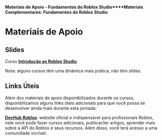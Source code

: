 **Materiais de Apoio - Fundamentos do Roblox Studio****Materiais Complementares: Fundamentos do Roblox Studio**

# Materiais de Apoio

 

## Slides

Curso **[Introdução ao Roblox Studio](https://academiapme-my.sharepoint.com/:p:/g/personal/nubia_dio_me/EW0xr80MJedLkf4rc2MNZP0BFTEh8kDZgmmbnWIMnMCuOA?e=LinAzv)**.

Nota: alguns cursos têm uma dinâmica mais prática, não têm slides.

## Links Úteis

Além dos materiais de apoio disponibilizados durante os cursos, disponibilizamos alguns links úteis adicionais para que você possa se desenvolver ainda mais durante esta jornada:

**[DevHub Roblox](https://developer.roblox.com/)**: website oficial e indispensável para profissionais Roblox, nele você pode fazer cursos adicionais, publicar/ler artigos, aprender mais sobre a API do Roblox e seus recursos. Além disso, você terá acesso a uma comunidade incrível.

